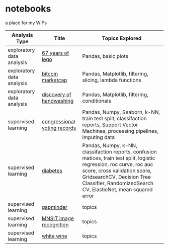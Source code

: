 # notebooks
a place for my WIPs

| Analysis Type | Title | Topics Explored |
| ----------- | ----------- |----------- |
| exploratory data analysis | [67 years of lego](https://github.com/brukeg/notebooks/blob/master/exploratory-data-analysis-67-years-of-lego.ipynb) | Pandas, basic plots |
| exploratory data analysis | [bitcoin marketcap](https://github.com/brukeg/notebooks/blob/master/exploratory-data-analysis-bitcoin-marketcap.ipynb) | Pandas, Matplotlib, filtering, slicing, lambda functions |
| exploratory data analysis | [discovery of handwashing](https://github.com/brukeg/notebooks/blob/master/exploratory-data-analysis-discovery-of-handwashing.ipynb) | Pandas, Matplotlib, filtering, conditionals |
| supervised learning | [congressional voting records](https://github.com/brukeg/notebooks/blob/master/supervised-learning-congressional-voting-records.ipynb) | Pandas, Numpy, Seaborn, k-NN, train test split, classifaction reports, Support Vector Machines, processing pipelines, imputing data |
| supervised learning | [diabetes](https://github.com/brukeg/notebooks/blob/master/supervised-learning-diabetes.ipynb) | Pandas, Numpy, k-NN, classifaction reports, confusion matices, train test split, logistic regression, roc curve, roc auc score, cross validation score, GridsearchCV, Decision Tree Classifier, RandomizedSearch CV, ElasticNet, mean squared error |
| supervised learning | [gapminder](https://github.com/brukeg/notebooks/blob/master/supervised-learning-gapminder.ipynb) | topics |
| supervised learning | [MNSIT image recognition](https://github.com/brukeg/notebooks/blob/master/supervised-learning-MNSIT-image-recognition.ipynb)| topics |
| supervised learning | [white wine](https://github.com/brukeg/notebooks/blob/master/supervised-learning-white-wine.ipynb) | topics |
